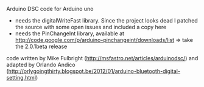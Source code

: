 Arduino DSC code for Arduino uno

* needs the digitalWriteFast library. Since the project looks dead I patched the source with some open issues and included a copy here
* needs the PinChangeInt library, available at http://code.google.com/p/arduino-pinchangeint/downloads/list => take the 2.0.1beta release


code written by Mike Fulbright (http://msfastro.net/articles/arduinodsc/) and adapted by Orlando Andico (http://orlygoingthirty.blogspot.be/2012/01/arduino-bluetooth-digital-setting.html)
